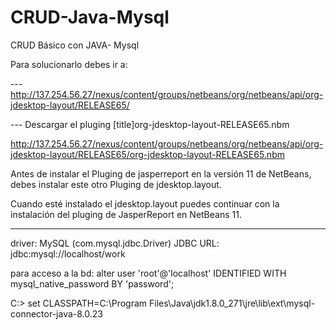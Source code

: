# CRUD-Java-Mysql
CRUD Básico con JAVA- Mysql


Para solucionarlo debes ir a:

--- http://137.254.56.27/nexus/content/groups/netbeans/org/netbeans/api/org-jdesktop-layout/RELEASE65/

--- Descargar el pluging [title]org-jdesktop-layout-RELEASE65.nbm

http://137.254.56.27/nexus/content/groups/netbeans/org/netbeans/api/org-jdesktop-layout/RELEASE65/org-jdesktop-layout-RELEASE65.nbm


Antes de instalar el Pluging de jasperreport en la versión 11 de NetBeans, debes instalar este otro Pluging de jdesktop.layout.

Cuando esté instalado el jdesktop.layout puedes continuar con la instalación del pluging de JasperReport en NetBeans 11.



---------------------------------------
driver: MySQL (com.mysql.jdbc.Driver)
JDBC URL: jdbc:mysql://localhost/work


para acceso a la bd: alter user 'root'@'localhost' IDENTIFIED WITH mysql_native_password BY 'password';


C:\> set CLASSPATH=C:\Program Files\Java\jdk1.8.0_271\jre\lib\ext\mysql-connector-java-8.0.23
